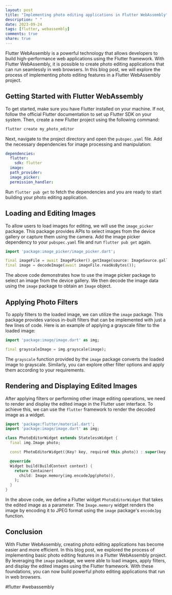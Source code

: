 ```yaml
---
layout: post
title: "Implementing photo editing applications in Flutter WebAssembly"
description: " "
date: 2023-09-24
tags: [flutter, webassembly]
comments: true
share: true
---
```


Flutter WebAssembly is a powerful technology that allows developers to build high-performance web applications using the Flutter framework. With Flutter WebAssembly, it is possible to create photo editing applications that can run seamlessly in web browsers. In this blog post, we will explore the process of implementing photo editing features in a Flutter WebAssembly project.

## Getting Started with Flutter WebAssembly
To get started, make sure you have Flutter installed on your machine. If not, follow the official Flutter documentation to set up Flutter SDK on your system. Then, create a new Flutter project using the following command:

```dart
flutter create my_photo_editor
```
Next, navigate to the project directory and open the `pubspec.yaml` file. Add the necessary dependencies for image processing and manipulation:

``` yaml
dependencies:
  flutter:
    sdk: flutter
  image:
  path_provider:
  image_picker:
  permission_handler:
``` 

Run `flutter pub get` to fetch the dependencies and you are ready to start building your photo editing application.

## Loading and Editing Images
To allow users to load images for editing, we will use the `image_picker` package. This package provides APIs to select images from the device gallery or capture them using the camera. Add the image picker dependency to your `pubspec.yaml` file and run `flutter pub get` again.

```dart
import 'package:image_picker/image_picker.dart';

final imageFile = await ImagePicker().getImage(source: ImageSource.gallery);
final image = decodeImage(await imageFile.readAsBytes());
```

The above code demonstrates how to use the image picker package to select an image from the device gallery. We then decode the image data using the `image` package to obtain an `Image` object.

## Applying Photo Filters
To apply filters to the loaded image, we can utilize the `image` package. This package provides various in-built filters that can be implemented with just a few lines of code. Here is an example of applying a grayscale filter to the loaded image:

```dart
import 'package:image/image.dart' as img;

final grayscaleImage = img.grayscale(image);
```

The `grayscale` function provided by the `image` package converts the loaded image to grayscale. Similarly, you can explore other filter options and apply them according to your requirements.

## Rendering and Displaying Edited Images
After applying filters or performing other image editing operations, we need to render and display the edited image in the Flutter user interface. To achieve this, we can use the `flutter` framework to render the decoded image as a widget.

```dart
import 'package:flutter/material.dart';
import 'package:image/image.dart' as img;

class PhotoEditorWidget extends StatelessWidget {
  final img.Image photo;

  const PhotoEditorWidget({Key? key, required this.photo}) : super(key: key);

  @override
  Widget build(BuildContext context) {
    return Container(
      child: Image.memory(img.encodeJpg(photo)),
    );
  }
}
```

In the above code, we define a Flutter widget `PhotoEditorWidget` that takes the edited image as a parameter. The `Image.memory` widget renders the image by encoding it to JPEG format using the `image` package's `encodeJpg` function.

## Conclusion
With Flutter WebAssembly, creating photo editing applications has become easier and more efficient. In this blog post, we explored the process of implementing basic photo editing features in a Flutter WebAssembly project. By leveraging the `image` package, we were able to load images, apply filters, and display the edited images using the Flutter framework. With these foundations, you can now build powerful photo editing applications that run in web browsers.

#flutter #webassembly